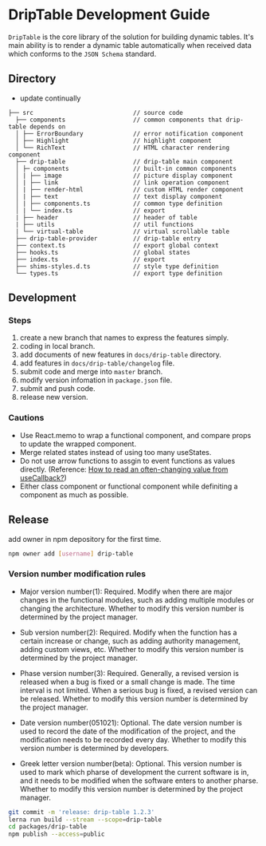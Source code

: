 # DripTable Development Guide

`DripTable` is the core library of the solution for building dynamic tables. It's main ability is to render a dynamic table automatically when received data which conforms to the `JSON Schema` standard.

## Directory

- update continually

```
├── src                            // source code
  ├── components                   // common components that drip-table depends on
  │ ├── ErrorBoundary              // error notification component
  │ ├── Highlight                  // highlight component
  │ └── RichText                   // HTML character rendering component
  ├── drip-table                   // drip-table main component
  │ ├─ components                  // built-in common components
  │ | ├── image                    // picture display component
  │ | ├── link                     // link operation component
  │ | ├── render-html              // custom HTML render component
  │ | ├── text                     // text display component
  │ | ├── components.ts            // common type definition
  │ | └── index.ts                 // export
  | ├── header                     // header of table
  | ├── utils                      // util functions
  | └── virtual-table              // virtual scrollable table
  ├── drip-table-provider          // drip-table entry
  ├── context.ts                   // export global context
  ├── hooks.ts                     // global states
  ├── index.ts                     // export
  ├── shims-styles.d.ts            // style type definition
  └── types.ts                     // export type definition
```

## Development

### Steps
1. create a new branch that names to express the features simply.
2. coding in local branch.
3. add documents of new features in `docs/drip-table` directory.
4. add features in `docs/drip-table/changelog` file.
5. submit code and merge into `master` branch.
6. modify version infomation in `package.json` file.
7. submit and push code.
8. release new version.

### Cautions
- Use React.memo to wrap a functional component, and compare props to update the wrapped component.
- Merge related states instead of using too many useStates.
- Do not use arrow functions to assgin to event functions as values directly. (Reference: [How to read an often-changing value from useCallback?](https://reactjs.org/docs/hooks-faq.html#how-to-read-an-often-changing-value-from-usecallback))
- Either class component or functional component while definiting a component as much as possible.

## Release

add owner in npm depository for the first time.

```sh
npm owner add [username] drip-table
```

### Version number modification rules

- Major version number(1): Required. Modify when there are major changes in the functional modules, such as adding multiple modules or changing the architecture. Whether to modify this version number is determined by the project manager.

- Sub version number(2): Required. Modify when the function has a certain increase or change, such as adding authority management, adding custom views, etc. Whether to modify this version number is determined by the project manager.

- Phase version number(3): Required. Generally, a revised version is released when a bug is fixed or a small change is made. The time interval is not limited. When a serious bug is fixed, a revised version can be released. Whether to modify this version number is determined by the project manager.

- Date version number(051021): Optional. The date version number is used to record the date of the modification of the project, and the modification needs to be recorded every day. Whether to modify this version number is determined by developers.

- Greek letter version number(beta): Optional. This version number is used to mark which pharse of development the current software is in, and it needs to be modified when the software enters to another pharse. Whether to modify this version number is determined by the project manager.

```sh
git commit -m 'release: drip-table 1.2.3'
lerna run build --stream --scope=drip-table
cd packages/drip-table
npm publish --access=public
```

